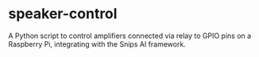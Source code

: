 # speaker-control
A Python script to control amplifiers connected via relay to GPIO pins on a Raspberry Pi, integrating with the Snips AI framework.
